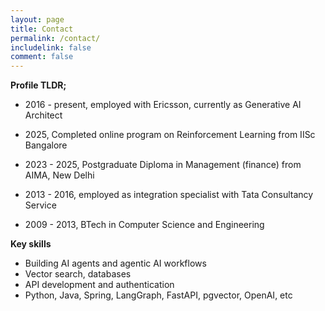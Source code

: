 ```yaml
---
layout: page
title: Contact
permalink: /contact/
includelink: false
comment: false
---
```


**Profile TLDR;**

- 2016 - present, employed with Ericsson, currently as Generative AI Architect

- 2025, Completed online program on Reinforcement Learning from IISc Bangalore

- 2023 - 2025, Postgraduate Diploma in Management (finance) from AIMA, New Delhi

- 2013 - 2016, employed as integration specialist with Tata Consultancy Service

- 2009 - 2013, BTech in Computer Science and Engineering

**Key skills**

- Building AI agents and agentic AI workflows
- Vector search, databases
- API development and authentication
- Python, Java, Spring, LangGraph, FastAPI, pgvector, OpenAI, etc

